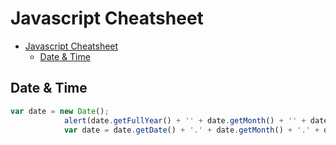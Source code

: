 # Javascript Cheatsheet
- [Javascript Cheatsheet](#javascript-cheatsheet)
	- [Date & Time](#date--time)

## Date & Time

```javascript
var date = new Date();
			alert(date.getFullYear() + '' + date.getMonth() + '' + date.getDate() + 'T' + date.getHours() + '' + date.getMinutes() + '' + date.getSeconds());
			var date = date.getDate() + '.' + date.getMonth() + '.' + date.getFullYear();
```
